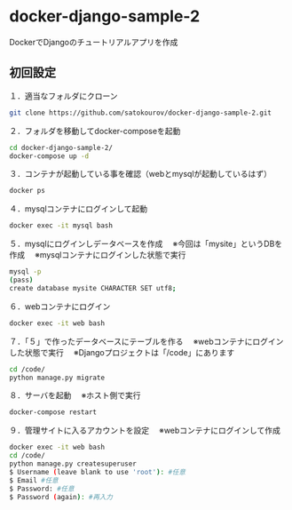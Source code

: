 # docker-django-sample-2
DockerでDjangoのチュートリアルアプリを作成

## 初回設定
１．適当なフォルダにクローン
```bash
git clone https://github.com/satokourov/docker-django-sample-2.git
```

２．フォルダを移動してdocker-composeを起動
```bash
cd docker-django-sample-2/
docker-compose up -d
```

３．コンテナが起動している事を確認（webとmysqlが起動しているはず）
```bash
docker ps
```

４．mysqlコンテナにログインして起動
```bash
docker exec -it mysql bash
```

５．mysqlにログインしデータベースを作成
　※今回は「mysite」というDBを作成
　※mysqlコンテナにログインした状態で実行
```bash
mysql -p
(pass)
create database mysite CHARACTER SET utf8;
```

６．webコンテナにログイン
```bash
docker exec -it web bash
```

７．「５」で作ったデータベースにテーブルを作る
　※webコンテナにログインした状態で実行
　※Djangoプロジェクトは「/code」にあります
```bash
cd /code/
python manage.py migrate
```

８．サーバを起動
　※ホスト側で実行
```bash
docker-compose restart
```

９．管理サイトに入るアカウントを設定
　※webコンテナにログインして作成
```bash
docker exec -it web bash
cd /code/ 
python manage.py createsuperuser
$ Username (leave blank to use 'root'): #任意
$ Email #任意
$ Password: #任意
$ Password (again): #再入力
```


```bash
```
